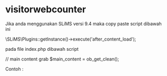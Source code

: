 # visitorwebcounter

Jika anda menggunakan SLiMS versi 9.4 maka copy paste script dibawah ini

\SLiMS\Plugins::getInstance()->execute('after_content_load');

pada file index.php dibawah script

// main content grab
$main_content = ob_get_clean();

Contoh :

